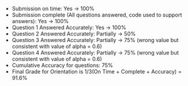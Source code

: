 - Submission on time: Yes -> 100%
- Submission complete (All questions answered, code used to support answers): Yes -> 100%
- Question 1 Answered Accurately: Yes -> 100%
- Question 2 Answered Accurately: Partially -> 50%
- Question 3 Answered Accurately: Partially -> 75% (wrong value but consistent with value of alpha = 0.6)
- Question 4 Answered Accurately: Partially -> 75% (wrong value but consistent with value of alpha = 0.6)
- Cumulative Accuracy for questions: 75%
- Final Grade for Orientation is 1/3(On Time + Complete + Accuracy) = 91.6%
